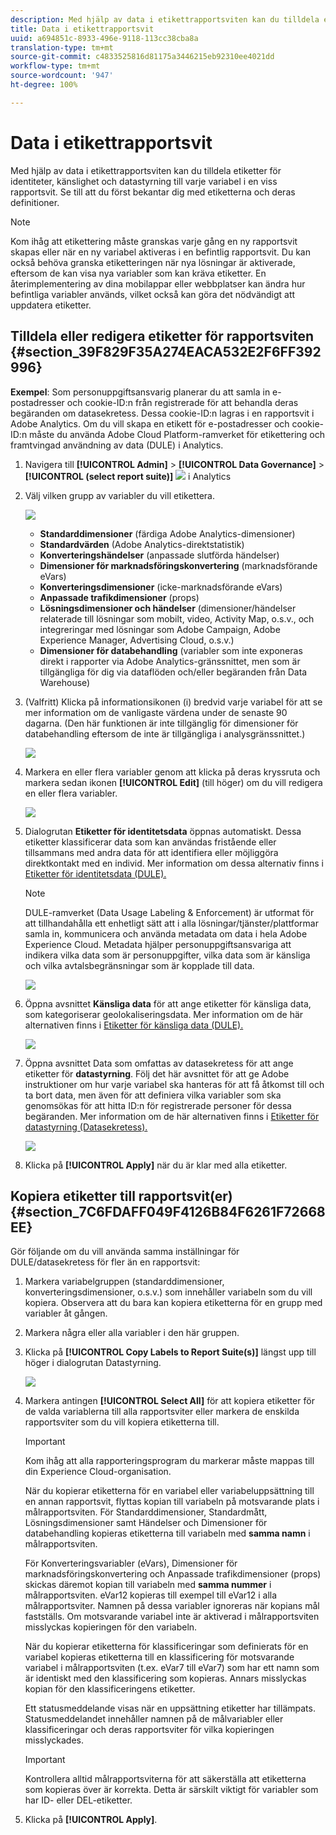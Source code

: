 ```yaml
---
description: Med hjälp av data i etikettrapportsviten kan du tilldela etiketter för identiteter, känslighet och datastyrning till varje variabel i en viss rapportsvit. Se till att du först bekantar dig med etiketterna och deras definitioner.
title: Data i etikettrapportsvit
uuid: a694851c-8933-496e-9118-113cc38cba8a
translation-type: tm+mt
source-git-commit: c4833525816d81175a3446215eb92310ee4021dd
workflow-type: tm+mt
source-wordcount: '947'
ht-degree: 100%

---
```



# Data i etikettrapportsvit

Med hjälp av data i etikettrapportsviten kan du tilldela etiketter för identiteter, känslighet och datastyrning till varje variabel i en viss rapportsvit. Se till att du först bekantar dig med etiketterna och deras definitioner.

>[!NOTE]
>
>Kom ihåg att etikettering måste granskas varje gång en ny rapportsvit skapas eller när en ny variabel aktiveras i en befintlig rapportsvit. Du kan också behöva granska etiketteringen när nya lösningar är aktiverade, eftersom de kan visa nya variabler som kan kräva etiketter. En återimplementering av dina mobilappar eller webbplatser kan ändra hur befintliga variabler används, vilket också kan göra det nödvändigt att uppdatera etiketter.

## Tilldela eller redigera etiketter för rapportsviten {#section_39F829F35A274EACA532E2F6FF392996}

**Exempel**: Som personuppgiftsansvarig planerar du att samla in e-postadresser och cookie-ID:n från registrerade för att behandla deras begäranden om datasekretess. Dessa cookie-ID:n lagras i en rapportsvit i Adobe Analytics. Om du vill skapa en etikett för e-postadresser och cookie-ID:n måste du använda Adobe Cloud Platform-ramverket för etikettering och framtvingad användning av data (DULE) i Analytics.

1. Navigera till **[!UICONTROL Admin]** > **[!UICONTROL Data Governance]** > **[!UICONTROL (select report suite)]** ![](assets/privacy_rs_settings.png) i Analytics

1. Välj vilken grupp av variabler du vill etikettera.

   ![](assets/variables.png)

   * **Standarddimensioner** (färdiga Adobe Analytics-dimensioner)
   * **Standardvärden** (Adobe Analytics-direktstatistik)
   * **Konverteringshändelser** (anpassade slutförda händelser)
   * **Dimensioner för marknadsföringskonvertering** (marknadsförande eVars)
   * **Konverteringsdimensioner** (icke-marknadsförande eVars)
   * **Anpassade trafikdimensioner** (props)
   * **Lösningsdimensioner och händelser** (dimensioner/händelser relaterade till lösningar som mobilt, video, Activity Map, o.s.v., och integreringar med lösningar som Adobe Campaign, Adobe Experience Manager, Advertising Cloud, o.s.v.)
   * **Dimensioner för databehandling** (variabler som inte exponeras direkt i rapporter via Adobe Analytics-gränssnittet, men som är tillgängliga för dig via dataflöden och/eller begäranden från Data Warehouse)

1. (Valfritt) Klicka på informationsikonen (i) bredvid varje variabel för att se mer information om de vanligaste värdena under de senaste 90 dagarna. (Den här funktionen är inte tillgänglig för dimensioner för databehandling eftersom de inte är tillgängliga i analysgränssnittet.)

   ![](assets/info.png)

1. Markera en eller flera variabler genom att klicka på deras kryssruta och markera sedan ikonen **[!UICONTROL Edit]** (till höger) om du vill redigera en eller flera variabler.

   ![](assets/edit.png)

1. Dialogrutan **Etiketter för identitetsdata** öppnas automatiskt. Dessa etiketter klassificerar data som kan användas fristående eller tillsammans med andra data för att identifiera eller möjliggöra direktkontakt med en individ. Mer information om dessa alternativ finns i [Etiketter för identitetsdata (DULE).](/help/admin/c-data-governance/gdpr-labels.md#identity-data-labels)

   >[!NOTE]
   >
   >DULE-ramverket (Data Usage Labeling &amp; Enforcement) är utformat för att tillhandahålla ett enhetligt sätt att i alla lösningar/tjänster/plattformar samla in, kommunicera och använda metadata om data i hela Adobe Experience Cloud. Metadata hjälper personuppgiftsansvariga att indikera vilka data som är personuppgifter, vilka data som är känsliga och vilka avtalsbegränsningar som är kopplade till data.

   ![](assets/identity_labels.png)

1. Öppna avsnittet **Känsliga data** för att ange etiketter för känsliga data, som kategoriserar geolokaliseringsdata. Mer information om de här alternativen finns i [Etiketter för känsliga data (DULE).](/help/admin/c-data-governance/gdpr-labels.md#sensitive-data-labels)

   ![](assets/sensitive_data.png)

1. Öppna avsnittet Data som omfattas av datasekretess för att ange etiketter för **datastyrning**. Följ det här avsnittet för att ge Adobe instruktioner om hur varje variabel ska hanteras för att få åtkomst till och ta bort data, men även för att definiera vilka variabler som ska genomsökas för att hitta ID:n för registrerade personer för dessa begäranden. Mer information om de här alternativen finns i [Etiketter för datastyrning (Datasekretess).](/help/admin/c-data-governance/gdpr-labels.md#data-governance-labels)

   ![](assets/privacy_labels.png)

1. Klicka på **[!UICONTROL Apply]** när du är klar med alla etiketter.

## Kopiera etiketter till rapportsvit(er) {#section_7C6FDAFF049F4126B84F6261F72668EE}

Gör följande om du vill använda samma inställningar för DULE/datasekretess för fler än en rapportsvit:

1. Markera variabelgruppen (standarddimensioner, konverteringsdimensioner, o.s.v.) som innehåller variabeln som du vill kopiera. Observera att du bara kan kopiera etiketterna för en grupp med variabler åt gången.
1. Markera några eller alla variabler i den här gruppen.
1. Klicka på **[!UICONTROL Copy Labels to Report Suite(s)]** längst upp till höger i dialogrutan Datastyrning.

   ![](assets/apply_as_template.png)

1. Markera antingen **[!UICONTROL Select All]** för att kopiera etiketter för de valda variablerna till alla rapportsviter eller markera de enskilda rapportsviter som du vill kopiera etiketterna till.

   >[!IMPORTANT]
   >
   >Kom ihåg att alla rapporteringsprogram du markerar måste mappas till din Experience Cloud-organisation.

   När du kopierar etiketterna för en variabel eller variabeluppsättning till en annan rapportsvit, flyttas kopian till variabeln på motsvarande plats i målrapportsviten. För Standarddimensioner, Standardmått, Lösningsdimensioner samt Händelser och Dimensioner för databehandling kopieras etiketterna till variabeln med **samma namn** i målrapportsviten.

   För Konverteringsvariabler (eVars), Dimensioner för marknadsföringskonvertering och Anpassade trafikdimensioner (props) skickas däremot kopian till variabeln med **samma nummer** i målrapportsviten. eVar12 kopieras till exempel till eVar12 i alla målrapportsviter. Namnen på dessa variabler ignoreras när kopians mål fastställs. Om motsvarande variabel inte är aktiverad i målrapportsviten misslyckas kopieringen för den variabeln.

   När du kopierar etiketterna för klassificeringar som definierats för en variabel kopieras etiketterna till en klassificering för motsvarande variabel i målrapportsviten (t.ex. eVar7 till eVar7) som har ett namn som är identiskt med den klassificering som kopieras. Annars misslyckas kopian för den klassificeringens etiketter.

   Ett statusmeddelande visas när en uppsättning etiketter har tillämpats. Statusmeddelandet innehåller namnen på de målvariabler eller klassificeringar och deras rapportsviter för vilka kopieringen misslyckades.

   >[!IMPORTANT]
   >
   >Kontrollera alltid målrapportsviterna för att säkerställa att etiketterna som kopieras över är korrekta. Detta är särskilt viktigt för variabler som har ID- eller DEL-etiketter.

1. Klicka på **[!UICONTROL Apply]**.

